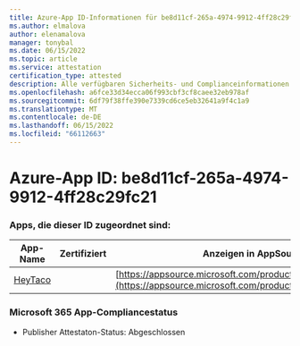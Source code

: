 ```yaml
---
title: Azure-App ID-Informationen für be8d11cf-265a-4974-9912-4ff28c29fc21
ms.author: elmalova
author: elenamalova
manager: tonybal
ms.date: 06/15/2022
ms.topic: article
ms.service: attestation
certification_type: attested
description: Alle verfügbaren Sicherheits- und Complianceinformationen für be8d11cf-265a-4974-9912-4ff28c29fc21.
ms.openlocfilehash: a6fce33d34ecca06f993cbf3cf8caee32eb978af
ms.sourcegitcommit: 6df79f38ffe390e7339cd6ce5eb32641a9f4c1a9
ms.translationtype: MT
ms.contentlocale: de-DE
ms.lasthandoff: 06/15/2022
ms.locfileid: "66112663"
---
```

# <a name="azure-app-id-be8d11cf-265a-4974-9912-4ff28c29fc21"></a>Azure-App ID: be8d11cf-265a-4974-9912-4ff28c29fc21


### <a name="apps-associated-with-this-id"></a>Apps, die dieser ID zugeordnet sind:
| **App-Name** | **Zertifiziert** | **Anzeigen in AppSource** |
|--------------|---------------|-----------------------|
| [HeyTaco](../forward/WA200001346.md) |  | [https://appsource.microsoft.com/product/office/WA200001346](https://appsource.microsoft.com/product/office/WA200001346) |

### <a name="microsoft-365-app-compliance-status"></a>Microsoft 365 App-Compliancestatus
- Publisher Attestaton-Status: Abgeschlossen
